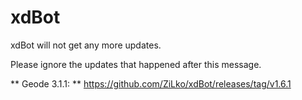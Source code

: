 # xdBot

xdBot will not get any more updates.

Please ignore the updates that happened after this message.

** Geode 3.1.1: ** https://github.com/ZiLko/xdBot/releases/tag/v1.6.1
